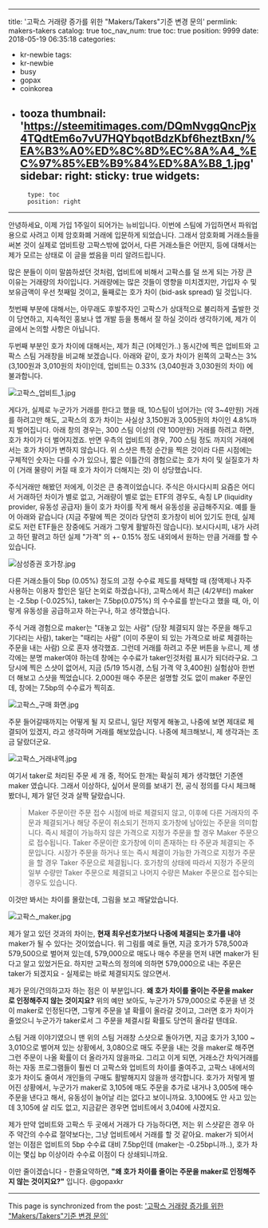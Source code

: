 
---
title: '고팍스 거래량 증가를 위한 "Makers/Takers"기준 변경 문의'
permlink: makers-takers
catalog: true
toc_nav_num: true
toc: true
position: 9999
date: 2018-05-19 06:35:18
categories:
- kr-newbie
tags:
- kr-newbie
- busy
- gopax
- coinkorea
- tooza
thumbnail: 'https://steemitimages.com/DQmNvgqQncPjx4TQdtEm6o7vU7HQYbqotBdzKbf6heztBxn/%EA%B3%A0%ED%8C%8D%EC%8A%A4_%EC%97%85%EB%B9%84%ED%8A%B8_1.jpg'
sidebar:
    right:
        sticky: true
widgets:
    -
        type: toc
        position: right
---


안녕하세요, 이제 가입 1주일이 되어가는 뉴비입니다. 이번에 스팀에 가입하면서 파워업용으로 사려고 이제 암호화폐 거래에 입문하게 되었습니다.  그래서 암호화폐 거래소들을 써본 것이 실제로 업비트랑 고팍스밖에 없어서, 다른 거래소들은 어떤지, 등에 대해서는 제가 모르는 상태로 이 글을 썼음을 미리 알려드립니다. 

많은 분들이 이미 말씀하셨던 것처럼, 업비트에 비해서 고팍스를 덜 쓰게 되는 가장 큰 이유는 거래량의 차이입니다. 거래량에는 많은 것들이 영향을 미치겠지만, 가입자 수 및 보유금액이 우선 첫째일 것이고, 둘째로는 호가 차이 (bid-ask spread) 일 것입니다.

첫번째 부분에 대해서는, 아무래도 후발주자인 고팍스가 상대적으로 불리하게 출발한 것이 당연하고, 지속적인 홍보나 앱 개발 등을 통해서 잘 하실 것이라 생각하기에, 제가 이 글에서 논의할 사항은 아닙니다.

두번째 부분인 호가 차이에 대해서는, 제가 최근 (어제인가..) 동시간에 찍은 업비트와 고팍스 스팀 거래창을 비교해 보겠습니다. 아래와 같이, 호가 차이가 왼쪽의 고팍스는 3% (3,100원과 3,010원의 차이)인데, 업비트는 0.33% (3,040원과 3,030원의 차이) 에 불과합니다. 

![고팍스_업비트_1.jpg](https://steemitimages.com/DQmNvgqQncPjx4TQdtEm6o7vU7HQYbqotBdzKbf6heztBxn/%EA%B3%A0%ED%8C%8D%EC%8A%A4_%EC%97%85%EB%B9%84%ED%8A%B8_1.jpg)

게다가, 실제로 누군가가 거래를 한다고 했을 때, 10스팀이 넘어가는 (약 3~4만원) 거래를 하려고만 해도, 고팍스의 호가 차이는 사실상 3,150원과 3,005원의 차이인 4.8%까지 벌어집니다. 아래 창의 경우는, 300 스팀 이상의 (약 100만원) 거래를 하려고 하면, 호가 차이가 더 벌어지겠죠.  반면 우측의 업비트의 경우, 700 스팀 정도 까지의 거래에서는 호가 차이가 변하지 않습니다. 위 스샷은 특정 순간을 찍은 것이라 다른 시점에는 구체적인 숫자는 다를 수가 있으나, 짧은 이틀간의 경험으로는 호가 차이 및 실질호가 차이 (거래 물량이 커질 때 호가 차이가 더해지는 것) 이 상당했습니다.

주식거래만 해봤던 저에게, 이것은 큰 충격이었습니다. 주식은 아시다시피 요즘은 어디서 거래하던 차이가 별로 없고, 거래량이 별로 없는 ETF의 경우도, 속칭 LP (liquidity provider, 유동성 공급자) 들이 호가 차이를 작게 해서 유동성을 공급해주지요. 예를 들어 아래와 같습니다 (지금 주말에 찍은 것이라 당연히 호가창이 비어 있기도 한데, 실제로도 저런 ETF들은 장중에도 거래가 그렇게 활발하진 않습니다). 보시다시피, 내가 사려고 하던 팔려고 하던 실제 "가격" 의 +- 0.15% 정도 내외에서 원하는 만큼 거래를 할 수 있습니다.

![삼성증권 호가창.jpg](https://gateway.ipfs.io/ipfs/QmdPpJpGyEE39BpSYzaMpaB8xXbCwXNBVD7FFijLsw1Jth)

다른 거래소들이 5bp (0.05%) 정도의 고정 수수료 제도를 채택할 때 (정액제나 자주 사용하는 이용자 할인은 일단 논외로 하겠습니다), 고팍스에서 최근 (4/2부터) maker는 -2.5bp (-0.025%), taker는 7.5bp(0.075%) 의 수수료를 받는다고 했을 때, 아, 이렇게 유동성을 공급하고자 하는구나, 하고 생각했습니다.

주식 거래 경험으로 maker는 "대놓고 있는 사람" (당장 체결되지 않는 주문을 해두고 기다리는 사람), taker는 "때리는 사람" (이미 주문이 되 있는 가격으로 바로 체결하는 주문을 내는 사람) 으로 혼자 생각했죠. 그런데 거래를 하려고 주문 버튼을 누르니, 제 생각에는 분명 maker여야 하는데 창에는 수수료가 taker인것처럼 표시가 되더라구요. 그 당시에 찍은 스샷이 없어서, 지금 (5/19 15시경, 스팀 가격 약 3,400원) 실험삼아 한번 더 해보고 스샷을 찍었습니다. 2,000원 매수 주문은 설명할 것도 없이 maker 주문인데, 창에는 7.5bp의 수수료가 찍히죠. 

![고팍스_구매 화면.jpg](https://steemitimages.com/DQmcvzkjfSn8jvJNMEhtFEmNRdedHUo1koNKm8dpwrtfa8B/%EA%B3%A0%ED%8C%8D%EC%8A%A4_%EA%B5%AC%EB%A7%A4%20%ED%99%94%EB%A9%B4.jpg)

주문 들어갈때까지는 어떻게 될 지 모르니, 일단 저렇게 해놓고, 나중에 보면 제대로 체결되어 있겠지, 라고 생각하며 거래를 해보았습니다. 나중에 체크해보니, 제 생각과는 조금 달랐더군요.

![고팍스_거래내역.jpg](https://steemitimages.com/DQmWA5uEjNN3rNvfbJdbfjFMFb9o2LEnxVkLCJr6yERvoSG/%EA%B3%A0%ED%8C%8D%EC%8A%A4_%EA%B1%B0%EB%9E%98%EB%82%B4%EC%97%AD.jpg)

여기서 taker로 처리된 주문 세 개 중, 적어도 한개는 확실히 제가 생각했던 기준엔 maker 였습니다. 그래서 이상하다, 싶어서 문의를 보내기 전, 공식 정의를 다시 체크해봤더니, 제가 알던 것과 살짝 달랐습니다.

> Maker 주문이란 주문 접수 시점에 바로 체결되지 않고, 이후에 다른 거래자의 주문과 체결되거나 해당 주문이 취소되기 전까지 호가창에 남아있는 주문을 의미합니다. 즉시 체결이 가능하지 않은 가격으로 지정가 주문을 할 경우 Maker 주문으로 접수됩니다.
Taker 주문이란 호가창에 이미 존재하는 타 주문과 체결되는 주문입니다. 시장가 주문을 하거나 또는 즉시 체결이 가능한 가격으로 지정가 주문을 할 경우 Taker 주문으로 체결됩니다. 호가창의 상태에 따라서 지정가 주문의 일부 수량만 Taker 주문으로 체결되고 나머지 수량은 Maker 주문으로 접수되는 경우도 있습니다.

이것만 봐서는 차이를 몰랐는데, 그림을 보고 깨달았습니다. 

![고팍스_maker.jpg](https://steemitimages.com/DQmf8j3ypseGzzcavP5mb61L6y8rmDfgvLCYF3qxGSM79Hn/%EA%B3%A0%ED%8C%8D%EC%8A%A4_maker.jpg)

제가 알고 있던 것과의 차이는, **현재 최우선호가보다 나중에 체결되는 호가를 내야** maker가 될 수 있다는 것이었습니다. 위 그림를 예로 들면, 지금 호가가 578,500과 579,500으로 벌어져 있는데, 579,000으로 매도나 매수 주문을 먼저 내면 maker가 된다고 알고 있었거든요. 하지만 고팍스의 정의에 의하면 579,000으로 내는 주문은 taker가 되겠지요 - 실제로는 바로 체결되지도 않으면서.

제가 문의/건의하고자 하는 점은 이 부분입니다. **왜 호가 차이를 줄이는 주문을 maker로 인정해주지 않는 것이지요?** 위의 예만 보아도, 누군가가 579,000으로 주문을 낸 것이 maker로 인정된다면, 그렇게 주문을 낼 확률이 올라갈 것이고, 그러면 호가 차이가 줄었으니 누군가가 taker로서 그 주문을 체결시킬 확률도 당연히 올라갈 텐데요. 

스팀 거래 이야기였으니 맨 위의 스팀 거래창 스샷으로 돌아가면, 지금 호가가 3,100 ~ 3,010으로 벌어져 있는 상황에서, 3,080으로 매도 주문을 내는 것을 maker로 해주면 그런 주문이 나올 확률이 더 올라가지 않을까요. 그리고 이게 되면, 거래소간 차익거래를 하는 자동 프로그램들이 훨씬 더 고팍스와 업비트의 차이를 줄여주고, 고팍스 내에서의 호가 차이도 줄여서 개인들의 구매도 활발해지지 않을까 생각합니다. 호가가 저렇게 벌어진 상황에서, 누군가가 maker로 3,105에 매도 주문을 추가로 내거나 3,005에 매수 주문을 낸다고 해서, 유동성이 늘어날 리는 없다고 보이니까요. 3,100에도 안 사고 있는데 3,105에 살 리도 없고, 지금같은 경우면 업비트에서 3,040에 사겠지요.

제가 만약 업비트와 고팍스 두 곳에서 거래가 다 가능하다면, 저는 위 스샷같은 경우 아주 약간의 수수료 절약보다는, 그냥 업비트에서 거래를 할 것 같아요. maker가 되어서 얻는 이점은 업비트의 5bp 수수료 대비 7.5bp인데 (maker는 -0.25bp니까..), 호가 차이는 몇십 bp 이상이라 수수료 이점이 다 상쇄되니까요.

이만 줄이겠습니다 - 한줄요약하면, **"왜 호가 차이를 줄이는 주문을 maker로 인정해주지 않는 것이지요?"** 입니다. @gopaxkr


- - -

This page is synchronized from the post: ['고팍스 거래량 증가를 위한 "Makers/Takers"기준 변경 문의'](https://steemit.com/@glory7/makers-takers)
